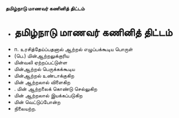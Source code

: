 **தமிழ்நாடு மாணவர் கணினித் திட்டம்**
- # தமிழ்நாடு மாணவர் கணினித் திட்டம்
- n. உரசித்தேய்ப்பதனால் ஆற்றல் எழுப்பக்கூடிய பொருள்
- (பெ.) மின்ஆற்றலுக்குரிய
- மின்வலி ஏற்றப்பட்டுள்ள
- மின்ஆற்றல் பெருக்கக்கூடிய
- மின்ஆற்றல் உண்டாக்குகிற
- மின் ஆற்றலால் விளைகிற
- . மின் ஆற்றலைக் கொண்டு செல்லுகிற
- மின் ஆற்றலால் இயக்கப்படுகிற
- மின் வெட்டுப்போன்ற
- நிலையற்ற.

